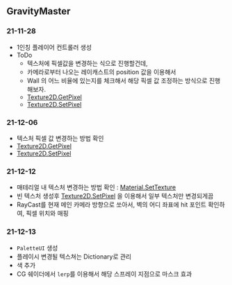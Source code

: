 ## GravityMaster


### 21-11-28

- 1인칭 플레이어 컨트롤러 생성
- ToDo
  - 텍스처에 픽셀값을 변경하는 식으로 진행할건데,
  - 카메라로부터 나오는 레이캐스트의 position 값을 이용해서
  - Wall 의 어느 비율에 있는지를 체크해서 해당 픽셀 값 조정하는 방식으로 진행해보자.
  - [Texture2D.GetPixel](https://docs.unity3d.com/kr/530/ScriptReference/Texture2D.GetPixel.html)
  - [Texture2D.SetPixel](https://docs.unity3d.com/kr/530/ScriptReference/Texture2D.SetPixel.html)


### 21-12-06

- 텍스처 픽셀 값 변경하는 방법 확인
- [Texture2D.GetPixel](https://docs.unity3d.com/kr/530/ScriptReference/Texture2D.GetPixel.html)
- [Texture2D.SetPixel](https://docs.unity3d.com/kr/530/ScriptReference/Texture2D.SetPixel.html)

### 21-12-12

- 매테리얼 내 텍스처 변경하는 방법 확인 : [Material.SetTexture](https://docs.unity3d.com/kr/530/ScriptReference/Material.SetTexture.html)
- 빈 텍스처 생성후 [Texture2D.SetPixel](https://docs.unity3d.com/kr/530/ScriptReference/Texture2D.SetPixel.html) 을 이용해서 일부 텍스처만 변경되게끔 
- RayCast를 현재 메인 카메라 방향으로 쏘아서, 벽의 어디 좌표에 hit 포인트 확인하여, 픽셀 위치와 매핑



### 21-12-13

- `PaletteUI` 생성
- 플레이시 변경될 텍스쳐는 Dictionary로 관리
- 색 추가
- CG 쉐이더에서 `lerp`를 이용해서 해당 스프레이 지점으로 마스크 효과